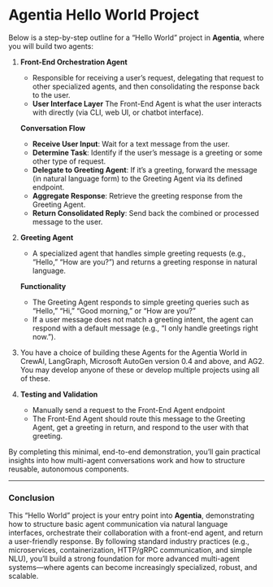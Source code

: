 # Agentia Hello World Project

Below is a step-by-step outline for a “Hello World” project in **Agentia**, where you will build two agents:

1. **Front-End Orchestration Agent**  
   - Responsible for receiving a user’s request, delegating that request to other specialized agents, and then consolidating the response back to the user. 
   - **User Interface Layer** The Front-End Agent is what the user interacts with directly (via CLI, web UI, or chatbot interface).

   **Conversation Flow**  
   - **Receive User Input**: Wait for a text message from the user.  
   - **Determine Task**: Identify if the user’s message is a greeting or some other type of request.  
   - **Delegate to Greeting Agent**: If it’s a greeting, forward the message (in natural language form) to the Greeting Agent via its defined endpoint.  
   - **Aggregate Response**: Retrieve the greeting response from the Greeting Agent.  
   - **Return Consolidated Reply**: Send back the combined or processed message to the user.


2. **Greeting Agent**  
   - A specialized agent that handles simple greeting requests (e.g., “Hello,” “How are you?”) and returns a greeting response in natural language.

   **Functionality**  
   - The Greeting Agent responds to simple greeting queries such as “Hello,” “Hi,” “Good morning,” or “How are you?”  
   - If a user message does not match a greeting intent, the agent can respond with a default message (e.g., “I only handle greetings right now.”).

3. You have a choice of building these Agents for the Agentia World in CrewAI, LangGraph, Microsoft AutoGen version 0.4 and above, and AG2. You may develop anyone of these or develop multiple projects using all of these.

4. **Testing and Validation**  
   - Manually send a request to the Front-End Agent endpoint 
   - The Front-End Agent should route this message to the Greeting Agent, get a greeting in return, and respond to the user with that greeting.

By completing this minimal, end-to-end demonstration, you’ll gain practical insights into how multi-agent conversations work and how to structure reusable, autonomous components.

---


### Conclusion

This “Hello World” project is your entry point into **Agentia**, demonstrating how to structure basic agent communication via natural language interfaces, orchestrate their collaboration with a front-end agent, and return a user-friendly response. By following standard industry practices (e.g., microservices, containerization, HTTP/gRPC communication, and simple NLU), you’ll build a strong foundation for more advanced multi-agent systems—where agents can become increasingly specialized, robust, and scalable.